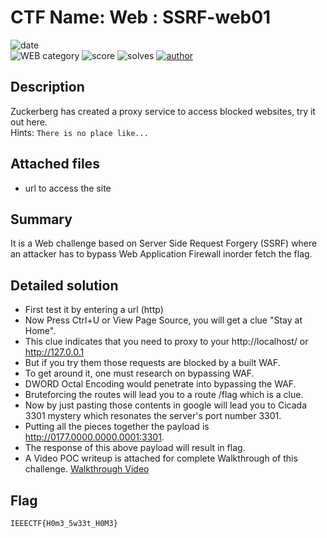 # CTF Name: Web : SSRF-web01

![date](https://img.shields.io/badge/date-10.12.2020-brightgreen.svg)  
![WEB category](https://img.shields.io/badge/category-web-lightgrey.svg)
![score](https://img.shields.io/badge/score-100-blue.svg)
![solves](https://img.shields.io/badge/solves-0002-brightgreen.svg)
[![author](https://img.shields.io/badge/author-ShaikAjmal-blue)](https://github.com/pwned-17)

## Description
Zuckerberg has created a proxy service to access blocked websites, try it out here. <br />
Hints:
`There is no place like...`

## Attached files
-  url to access the site

## Summary
It is a Web challenge based on Server Side Request Forgery (SSRF) where an attacker has to bypass Web Application Firewall inorder fetch the flag.

## Detailed solution

-  First test it by entering a url (http)
-  Now Press Ctrl+U or View Page Source, you will get a clue "Stay at Home".
-  This clue indicates that you need to proxy to your http://localhost/ or http://127.0.0.1
-  But if you try them those requests are blocked by a built WAF.
-  To get around it, one must research on bypassing WAF.
-  DWORD Octal Encoding would penetrate into bypassing the WAF.
-  Bruteforcing the routes will lead you to a route /flag which is a clue.
-  Now by just pasting those contents in google will lead you to Cicada 3301 mystery which resonates the server's port number 3301.
-  Putting all the pieces together the payload is http://0177.0000.0000.0001:3301.
-  The response of this above payload will result in flag.
-  A Video POC writeup is attached for complete Walkthrough of this challenge. <a href="https://bit.ly/ssrfieeectf">Walkthrough Video</a>

## Flag
```
IEEECTF{H0m3_5w33t_H0M3}
```
